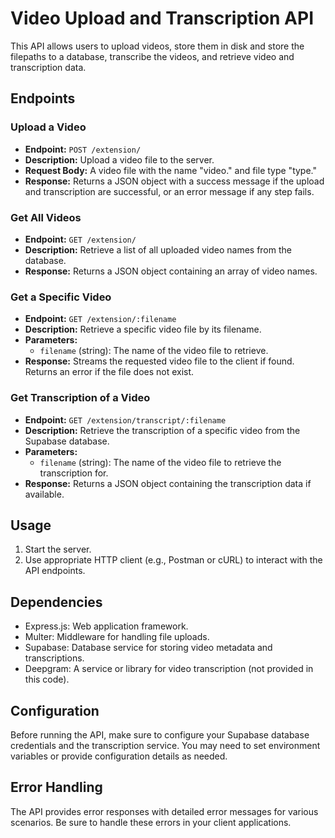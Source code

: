 # Video Upload and Transcription API

This API allows users to upload videos, store them in disk and store the filepaths to a database, transcribe the videos, and retrieve video and transcription data.

## Endpoints

### Upload a Video

- **Endpoint:** `POST /extension/`
- **Description:** Upload a video file to the server.
- **Request Body:** A video file with the name "video." and file type "type."
- **Response:** Returns a JSON object with a success message if the upload and transcription are successful, or an error message if any step fails.

### Get All Videos

- **Endpoint:** `GET /extension/`
- **Description:** Retrieve a list of all uploaded video names from the database.
- **Response:** Returns a JSON object containing an array of video names.

### Get a Specific Video

- **Endpoint:** `GET /extension/:filename`
- **Description:** Retrieve a specific video file by its filename.
- **Parameters:**
  - `filename` (string): The name of the video file to retrieve.
- **Response:** Streams the requested video file to the client if found. Returns an error if the file does not exist.

### Get Transcription of a Video

- **Endpoint:** `GET /extension/transcript/:filename`
- **Description:** Retrieve the transcription of a specific video from the Supabase database.
- **Parameters:**
  - `filename` (string): The name of the video file to retrieve the transcription for.
- **Response:** Returns a JSON object containing the transcription data if available.

## Usage

1. Start the server.
2. Use appropriate HTTP client (e.g., Postman or cURL) to interact with the API endpoints.

## Dependencies

- Express.js: Web application framework.
- Multer: Middleware for handling file uploads.
- Supabase: Database service for storing video metadata and transcriptions.
- Deepgram: A service or library for video transcription (not provided in this code).

## Configuration

Before running the API, make sure to configure your Supabase database credentials and the transcription service. You may need to set environment variables or provide configuration details as needed.

## Error Handling

The API provides error responses with detailed error messages for various scenarios. Be sure to handle these errors in your client applications.

